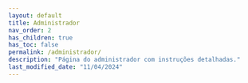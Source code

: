 ```yaml
---
layout: default
title: Administrador
nav_order: 2
has_children: true
has_toc: false
permalink: /administrador/
description: "Página do administrador com instruções detalhadas."
last_modified_date: "11/04/2024"
---
```

<head>
    <style>
        p{text-align:justify};
    </style>
</head>
<!-- 



-->

# Perfil Administrador

Ao fazer login com o perfil ADMINISTRADOR, você será direcionado à tela principal do sistema. Nesta tela, você encontrará os seguintes elementos principais: 
* **Tela de Avisos:** Em destaque, onde serão exibidas notificações 
importantes. 
* **Barra de Funcionalidades à Esquerda:** Contendo os principais menus e opções de navegação. 
* **Rodapé:** Com o link para o manual e informações sobre a versão do 
sistema. 
* **Barra Superior Direita:** Onde você verá o nome do operador, paginação e o botão de perfil. Este botão permite que o operador gerencie seu perfil e faça logout. 

Ao longo deste manual, detalharemos cada item e funcionalidade, garantindo que você tenha todas as informações necessárias para utilizar o e-SUS Regulação. 

## Sumário

* [**Vinculando Estabelecimento de Saúde**]({{ site.baseurl }}/administrador/vinculando-unidades/)

* [**Vinculando Profissional**]({{ site.baseurl }}/administrador/vinculando-profissional/)


{: .dica }
A Vinculação das **Estabelecimento de Saúde**, **Profissional** e **Configuração da Central** são refletido para todos os modulos (CONSULTA, EXAMES e LABORATÓRIO).

* DD